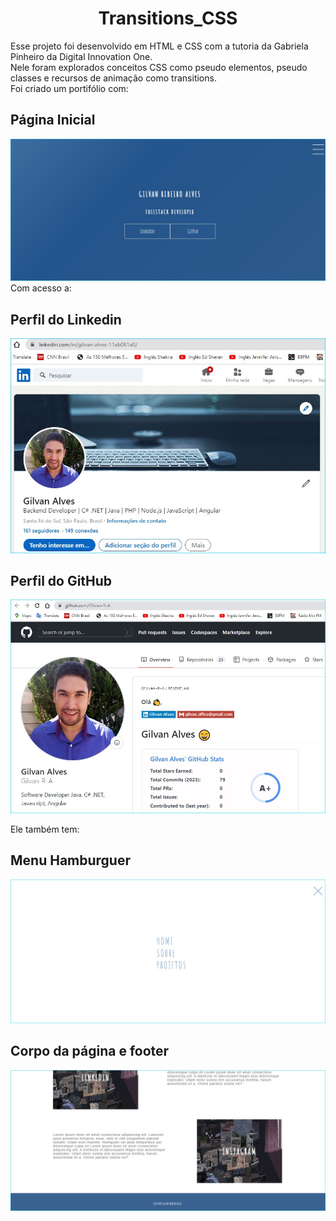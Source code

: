 <h1 align="center">
   Transitions_CSS
</h1>

Esse projeto foi desenvolvido em HTML e CSS com a tutoria da Gabriela Pinheiro da Digital Innovation One.  
Nele foram explorados conceitos CSS como pseudo elementos, pseudo classes e recursos de animação como transitions.   
Foi criado um portifólio com:   
## Página Inicial

![Landing Page 1 ](img/landingPage1.jpg)   
Com acesso a:   

## Perfil do Linkedin

![Landing Page 2](img/landingPage2.jpg)   

## Perfil do GitHub

![Lnading Page 3](img/landingPage3.jpg)   

Ele também tem:   

## Menu Hamburguer

![Landing Page 4](img/landingPage4.jpg)   

## Corpo da página e footer

![Landing Page 5](img/landingPage5.jpg)

